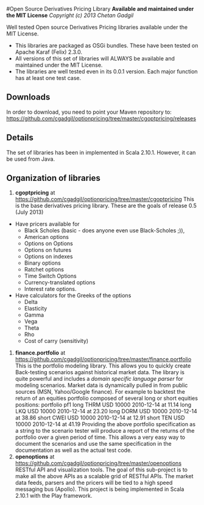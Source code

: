 #Open Source Derivatives Pricing Library 
**Available and maintained under the MIT License**
*Copyright (c) 2013 Chetan Gadgil*

Well tested Open source Derivatives Pricing libraries available under the MIT License.
* This libraries are packaged as OSGi bundles. These have been tested on Apache Karaf (Felix) 2.3.0.
* All versions of this set of libraries will ALWAYS be available and maintained under the MIT License.
* The libraries are well tested even in its 0.0.1 version. Each major function has at least one test case.

## Downloads
In order to download, you need to point your Maven repository to:
https://github.com/cgadgil/optionpricing/tree/master/cgoptpricing/releases

## Details
The set of libraries has been in implemented in Scala 2.10.1. However, it can be used from Java.

## Organization of libraries


1. **cgoptpricing** at https://github.com/cgadgil/optionpricing/tree/master/cgoptpricing
This is the base derivatives pricing library. These are the goals of release 0.5 (July 2013)
  + Have pricers available for 
    - Black Scholes (basic - does anyone even use Black-Scholes ;)), 
    - American options
    - Options on Options
    - Options on futures
    - Options on indexes
    - Binary options
    - Ratchet options
    - Time Switch Options
    - Currency-translated options
    - Interest rate options.
  + Have calculators for the Greeks of the options
    - Delta
    - Elasticity
    - Gamma
    - Vega
    - Theta
    - Rho
    - Cost of carry (sensitivity)
1. **finance.portfolio** at https://github.com/cgadgil/optionpricing/tree/master/finance.portfolio
This is the portfolio modeling library. This allows you to quickly create Back-testing scenarios against historical market data.
The library is quite powerful and includes a *domain specific language parser* for modeling scenarios. Market data is dynamically pulled in from public sources (MSN, Yahoo/Google finance).
For example to backtest the return of an equities portfolio composed of several long or short equities positions:
      portfolio pf1
      long THRM USD 10000 2010-12-14 at 11.14
      long LKQ USD 10000  2010-12-14 at 23.20
      long DORM USD 10000 2010-12-14 at 38.86
      short CWEI USD 10000 2010-12-14 at 12.91
      short TEN USD 10000 2010-12-14 at 41.19
Providing the above portfolio specification as a string to the scenario tester will produce a report of the returns of the portfolio over a given period of time.
This allows a very easy way to document the scenarios and use the same specification in the documentation as well as the actual test code.
1. **openoptions** at https://github.com/cgadgil/optionpricing/tree/master/openoptions
RESTful API and visualization tools. The goal of this sub-project is to make all the above APIs as a scalable grid of RESTful APIs. The market data feeds, parsers and the pricers will be tied to a high speed messaging bus (Apollo).
This project is being implemented in Scala 2.10.1 with the Play framework.


